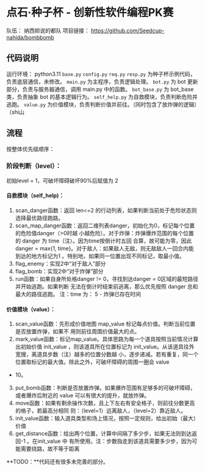 # 点石·种子杯 - 创新性软件编程PK赛
队伍： 纳西妲说的都队
项目链接： <https://github.com/Seedcup-nahida/bombbomb>

## 代码说明
运行环境： python3.11
`base.py` `config.py` `req.py` `resp.py` 为种子杯示例代码，负责底层通信，未修改。
`main.py` 为主程序，负责逻辑处理。
`bot.py` 为 bot 更新部分，负责与服务器通信，调用 main.py 中的函数。
`bot_base.py` 为 bot_base 类，负责抽象 bot 的基本逻辑行为。
`self_help.py` 为自救模块，负责判断危险并逃跑。
`value.py` 为价值模块，负责判断价值并前往。（同时包含了放炸弹的逻辑）（shi山

## 流程
按整体优先级顺序： 
### 阶段判断（level）：
初始level = 1，可破坏障碍破坏90%后赋值为 2
#### 自救模块（self_help)：
1. scan_danger函数：返回 len<=2 的行动列表，如果判断当前处于危险状态则选择最优路径跑路。
2. scan_map_danger函数：返回二维列表danger，初始化为0，标记每个位置的危险值danger（>0时越
小越危险）。对于炸弹：炸弹爆炸范围的每个位置的 danger 为 time（注）。因为time按倒计时五回
合算，故可能为零，因此 danger = max{1, time}。对于敌人：如果敌人无敌，则无敌敌人一回合内能
到达的地方标记为1 。特别地，如果同一位置出现不同标记，取最小值。
3. flag_enemy：实现2中“对于敌人”部分
4. flag_bomb：实现2中“对于炸弹”部分
5. run函数：如果自身所处格danger != 0，寻找到达danger = 0区域的最短路径并开始逃跑。如果判断
无法在倒计时结束前逃离，那么优先按照 danger 总和最大的路径逃跑。
注：time 为： 5 - 炸弹已存在时间

#### 价值模块（value）：
1. scan_value函数：先形成价值地图 map_value 标记每点价值。判断当前位置是否放置炸弹，如果不
用则前往周围价值最大的点。
2. mark_value函数：标记map_value。具体思路为每一个道具按照当前情况计算出初始价值 init_value
，则该道具所在位置标记为 init_value。从该道具往外宽搜，离道具步数（注）越多的位置分数越
小，逐步递减。若有重复，同一个位置取标记的最大值。除此之外，可破坏障碍的周围一圈会 value
+ 10。
3. put_bomb函数：判断是否放置炸弹。如果爆炸范围有足够多的可破坏障碍，或者爆炸后附近的 value
可以有很大的提升，就放炸弹。
4. move函数：如果有剩余操作次数，且上下左右有安全格子，则前往分数更高的格子，若最高分相同
则：（level=1）远离敌人，（level=2）靠近敌人。
5. init_value函数：输入道具类型和场上情况，按照一定规则，给出初始（最大）价值
6. get_distance函数：给出两个位置，计算中间隔了多少步，如果无法则到达返回-1 。在init_value 中
有所使用。注：步数指走到该道具需要多少步，因为可能需要绕路，故不等于距离

**TODO：**代码还有很多未完善的部分。